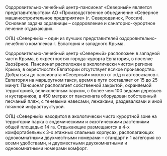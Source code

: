 
Оздоровительно-лечебный центр-пансионат «Северный» является представительством  АО «Производственное объединение «Северное машиностроительное предприятие» (г. Северодвинск, Россия). Основная задача здравницы – оздоровление и санаторно-курортное лечение отдыхающих.

ОЛЦ «Северный» – один из лучших представителей оздоровительно-лечебного комплекса г. Евпатория и западного Крыма.

Оздоровительно-лечебный центр «Северный»  расположен в западной части Крыма, в окрестностях города-курорта Евпатория, в поселке Заозёрное. Пансионат расположен в экологически чистом регионе Крыма, в окрестностях Евпатории отсутствует всякое производство. Добраться до пансионата «Северный» можно от ж/д и автовокзалов г. Евпатория на маршрутном такси, время в пути составляет от 15 до 25 минут. Пансионат располагает собственной закрытой, охраняемой территорией, великолепным парком, с более чем 100 видами деревьев и кустарников, в 450 метрах от пансионата оборудован собственный песчаный пляж, с теневыми навесами, лежаками, раздевалками и иной пляжной  инфраструктурой.

ОЛЦ «Северный» находится в экологически чисто курортной зоне на территории парка с эндемическими и экзотическими растениями общей площадью 14 га.
Отдыхающие размещаются в 4-х комфортабельных 3-х этажных спальных корпусах, располагающих однокомнатными двухместными номерами – стандарт и 1 категория со всеми удобствами, и двухместными двухкомнатными и однокомнатными номерами комфорт.
